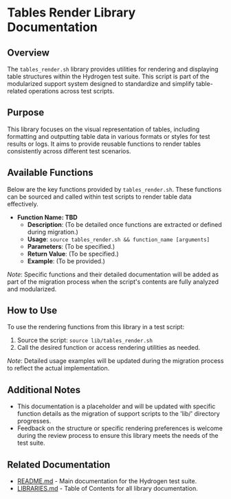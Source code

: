 # Tables Render Library Documentation

## Overview

The `tables_render.sh` library provides utilities for rendering and displaying table structures within the Hydrogen test suite. This script is part of the modularized support system designed to standardize and simplify table-related operations across test scripts.

## Purpose

This library focuses on the visual representation of tables, including formatting and outputting table data in various formats or styles for test results or logs. It aims to provide reusable functions to render tables consistently across different test scenarios.

## Available Functions

Below are the key functions provided by `tables_render.sh`. These functions can be sourced and called within test scripts to render table data effectively.

- **Function Name: TBD**
  - **Description**: (To be detailed once functions are extracted or defined during migration.)
  - **Usage**: `source tables_render.sh && function_name [arguments]`
  - **Parameters**: (To be specified.)
  - **Return Value**: (To be specified.)
  - **Example**: (To be provided.)

*Note*: Specific functions and their detailed documentation will be added as part of the migration process when the script's contents are fully analyzed and modularized.

## How to Use

To use the rendering functions from this library in a test script:

1. Source the script: `source lib/tables_render.sh`
2. Call the desired function or access rendering utilities as needed.

*Note*: Detailed usage examples will be updated during the migration process to reflect the actual implementation.

## Additional Notes

- This documentation is a placeholder and will be updated with specific function details as the migration of support scripts to the 'lib/' directory progresses.
- Feedback on the structure or specific rendering preferences is welcome during the review process to ensure this library meets the needs of the test suite.

## Related Documentation

- [README.md](../README.md) - Main documentation for the Hydrogen test suite.
- [LIBRARIES.md](LIBRARIES.md) - Table of Contents for all library documentation.
